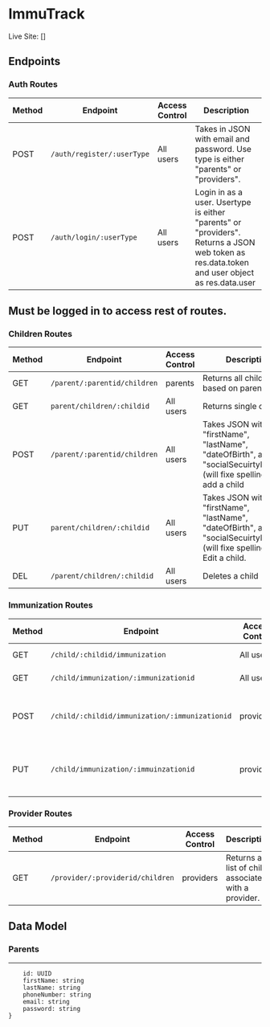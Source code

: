 # ImmuTrack

Live Site: []

## Endpoints

### Auth Routes

| Method | Endpoint                   | Access Control | Description                                                                                                                                  |
| ------ | -------------------------- | -------------- | -------------------------------------------------------------------------------------------------------------------------------------------- |
| POST   | `/auth/register/:userType` | All users      | Takes in JSON with email and password. Use type is either "parents" or "providers".                                                          |
| POST   | `/auth/login/:userType`    | All users      | Login in as a user. Usertype is either "parents" or "providers". Returns a JSON web token as res.data.token and user object as res.data.user |  |

## Must be logged in to access rest of routes.

### Children Routes

| Method | Endpoint                     | Access Control | Description                                                                                                               |
| ------ | ---------------------------- | -------------- | ------------------------------------------------------------------------------------------------------------------------- |
| GET    | `/parent/:parentid/children` | parents        | Returns all children based on parent's id.                                                                                |
| GET    | `parent/children/:childid`   | All users      | Returns single child                                                                                                      |
| POST   | `/parent/:parentid/children` | All users      | Takes JSON with "firstName", "lastName", "dateOfBirth", and "socialSecuirtyNumber" (will fixe spelling) and add a child   |
| PUT    | `parent/children/:childid`   | All users      | Takes JSON with "firstName", "lastName", "dateOfBirth", and "socialSecuirtyNumber" (will fixe spelling) and Edit a child. |
| DEL    | `/parent/children/:childid`  | All users      | Deletes a child                                                                                                           |

### Immunization Routes

| Method | Endpoint                                       | Access Control | Description                                                                                       |
| ------ | ---------------------------------------------- | -------------- | ------------------------------------------------------------------------------------------------- |
| GET    | `/child/:childid/immunization`                 | All users      | Returns a child's immunizations.                                                                  |
| GET    | `/child/immunization/:immunizationid`          | All users      | Returns a single immunizations.                                                                   |
| POST   | `/child/:childid/immunization/:immunizationid` | providers      | Takes JSON with "vaccine", "date", "location", "immunizationCompleted" and adds an imunizations.  |
| PUT    | `/child/immunization/:immuinzationid`          | providers      | Takes JSON with "vaccine", "date", "location", "immunizationCompleted" and edits an imunizations. |

### Provider Routes

| Method | Endpoint                         | Access Control | Description                                         |
| ------ | -------------------------------- | -------------- | --------------------------------------------------- |
| GET    | `/provider/:providerid/children` | providers      | Returns a list of child associated with a provider. |

## Data Model

### Parents

---

```{
    id: UUID
    firstName: string
    lastName: string
    phoneNumber: string
    email: string
    password: string
}
```
